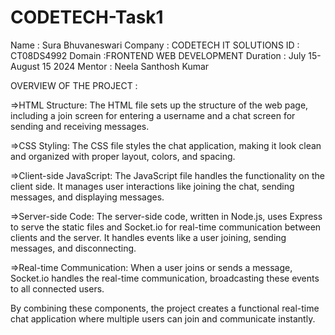 # CODETECH-Task1
Name : Sura Bhuvaneswari
Company : CODETECH IT SOLUTIONS
ID : CT08DS4992
Domain :FRONTEND WEB DEVELOPMENT
Duration : July 15-August 15 2024
Mentor : Neela Santhosh Kumar

OVERVIEW OF THE PROJECT :

=>HTML Structure:
The HTML file sets up the structure of the web page, including a join screen for entering a username and a chat screen for sending and receiving messages.

=>CSS Styling:
The CSS file styles the chat application, making it look clean and organized with proper layout, colors, and spacing.

=>Client-side JavaScript: 
The JavaScript file handles the functionality on the client side. It manages user interactions like joining the chat, sending messages, and displaying messages.

=>Server-side Code: 
The server-side code, written in Node.js, uses Express to serve the static files and Socket.io for real-time communication between clients and the server. It handles events like a user joining, sending messages, and disconnecting.

=>Real-time Communication: 
When a user joins or sends a message, Socket.io handles the real-time communication, broadcasting these events to all connected users.

By combining these components, the project creates a functional real-time chat application where multiple users can join and communicate instantly.

